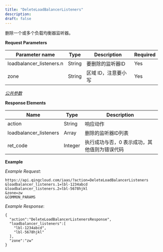 ```yaml
---
title: "DeleteLoadBalancerListeners"
description: 
draft: false
---
```




删除一个或多个负载均衡器监听器。

**Request Parameters**

| Parameter name | Type | Description | Required |
| --- | --- | --- | --- |
| loadbalancer_listeners.n | String | 要删除的监听器ID | Yes |
| zone | String | 区域 ID，注意要小写 | Yes |

[_公共参数_](../../../parameters/)

**Response Elements**

| Name | Type | Description |
| --- | --- | --- |
| action | String | 响应动作 |
| loadbalancer_listeners | Array | 删除的监听器ID列表 |
| ret_code | Integer | 执行成功与否，0 表示成功，其他值则为错误代码 |

**Example**

_Example Request_:

```
https://api.qingcloud.com/iaas/?action=DeleteLoadBalancerListeners
&loadbalancer_listeners.1=lbl-1234abcd
&loadbalancer_listeners.2=lbl-5678hjkl
&zone=zw
&COMMON_PARAMS
```

_Example Response_:

```
{
  "action":"DeleteLoadBalancerListenersResponse",
  "loadbalancer_listeners":[
    "lbl-1234abcd",
    "lbl-5678hjkl"
  ],
  "zone":"zw"
}
```
